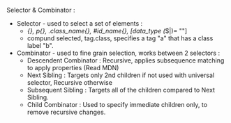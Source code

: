 Selector & Combinator :

- Selector - used to select a set of elements :
  - _{}, p{}, .class_name{}, #id_name{}, [data_type (_$|)= ""]
  - compund selected, tag.class, specifies a tag "a" that has a class label "b".
- Combinator - used to fine grain selection, works between 2 selectors :
  - Descendent Combinator : Recursive, applies subsequence matching to apply properties (Read MDN)
  - Next Sibling : Targets only 2nd children if not used with universal selector, Recursive otherwise
  - Subsequent Sibling : Targets all of the children compared to Next Sibling.
  - Child Combinator : Used to specify immediate children only, to remove recursive changes.
